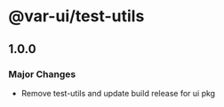 # @var-ui/test-utils

## 1.0.0

### Major Changes

- Remove test-utils and update build release for ui pkg
